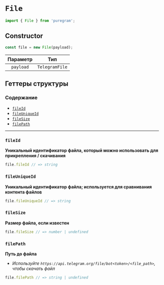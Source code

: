 # `File`

```ts
import { File } from 'puregram';
```

## Constructor

```ts
const file = new File(payload);
```

| Параметр  |      Тип       |
| :-------: | :------------: |
| `payload` | `TelegramFile` |

## Геттеры структуры

### Содержание

* [`fileId`](#fileid)
* [`fileUniqueId`](#fileuniqueid)
* [`fileSize`](#filesize)
* [`filePath`](#filepath)

---

### `fileId`

**Уникальный идентификатор файла, который можно использовать для прикрепления / скачивания**

```ts
file.fileId // => string
```

### `fileUniqueId`

**Уникальный идентификатор файла; используется для сравнивания контента файлов**

```ts
file.fileUniqueId // => string
```

### `fileSize`

**Размер файла, если известен**

```ts
file.fileSize // => number | undefined
```

### `filePath`

**Путь до файла**

* _Используйте `https://api.telegram.org/file/bot<token>/<file_path>`, чтобы скачать файл_

```ts
file.filePath // => string | undefined
```